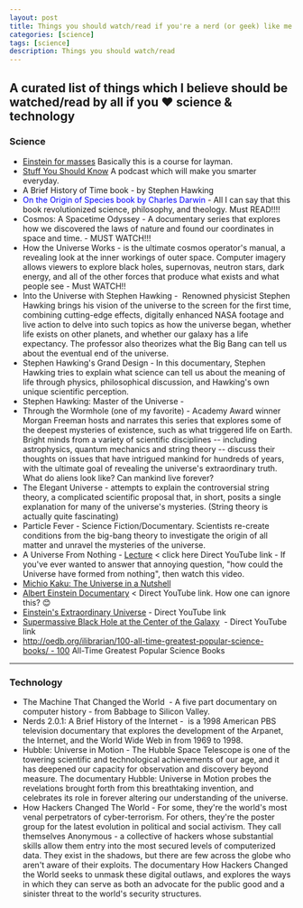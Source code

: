 ```yaml
---
layout: post
title: Things you should watch/read if you're a nerd (or geek) like me!!
categories: [science]
tags: [science]
description: Things you should watch/read
---
```


## A curated list of things which I believe should be watched/read by all if you ❤️ science & technology

### Science
 * [Einstein for masses](https://www.youtube.com/watch?v=3enwR6e9V9A) Basically this is a course for layman.
 * [Stuff You Should Know](http://www.stuffyoushouldknow.com/) A podcast which will make you smarter everyday.
 * A Brief History of Time book - by Stephen Hawking
 * <span style="color:blue">On the Origin of Species book by Charles Darwin</span> - All I can say that this book revolutionized science, philosophy, and theology. Must READ!!!!
 * Cosmos: A Spacetime Odyssey - A documentary series that explores how we discovered the laws of nature and found our coordinates in space and time. - MUST WATCH!!!
 * How the Universe Works - is the ultimate cosmos operator's manual, a revealing look at the inner workings of outer space. Computer imagery allows viewers to explore black holes, supernovas, neutron stars, dark energy, and all of the other forces that produce what exists and what people see - Must WATCH!!
 * Into the Universe with Stephen Hawking -  Renowned physicist Stephen Hawking brings his vision of the universe to the screen for the first time, combining cutting-edge effects, digitally enhanced NASA footage and live action to delve into such topics as how the universe began, whether life exists on other planets, and whether our galaxy has a life expectancy. The professor also theorizes what the Big Bang can tell us about the eventual end of the universe.
 * Stephen Hawking's Grand Design - In this documentary, Stephen Hawking tries to explain what science can tell us about the meaning of life through physics, philosophical discussion, and Hawking's own unique scientific perception.
 * Stephen Hawking: Master of the Universe - 
 * Through the Wormhole (one of my favorite) - Academy Award winner Morgan Freeman hosts and narrates this series that explores some of the deepest mysteries of existence, such as what triggered life on Earth. Bright minds from a variety of scientific disciplines -- including astrophysics, quantum mechanics and string theory -- discuss their thoughts on issues that have intrigued mankind for hundreds of years, with the ultimate goal of revealing the universe's extraordinary truth. What do aliens look like? Can mankind live forever?
 * The Elegant Universe - attempts to explain the controversial string theory, a complicated scientific proposal that, in short, posits a single explanation for many of the universe's mysteries. (String theory is actually quite fascinating)
 * Particle Fever - Science Fiction/Documentary. Scientists re-create conditions from the big-bang theory to investigate the origin of all matter and unravel the mysteries of the universe.
 * A Universe From Nothing - [Lecture](https://www.youtube.com/watch?v=7ImvlS8PLIo) < click here Direct YouTube link - If you've ever wanted to answer that annoying question, "how could the Universe have formed from nothing", then watch this video.
 * [Michio Kaku: The Universe in a Nutshell](https://www.youtube.com/watch?v=0NbBjNiw4tk)
 * [Albert Einstein Documentary](https://www.youtube.com/watch?v=mPfdBSxdwNA) < Direct YouTube link. How one can ignore this? 😊
 * [Einstein's Extraordinary Universe](https://www.youtube.com/watch?v=ieHP6lGRQRI) - Direct YouTube link
 * [Supermassive Black Hole at the Center of the Galaxy](https://www.youtube.com/watch?v=XwkMCHf516s)  - Direct YouTube link
 * http://oedb.org/ilibrarian/100-all-time-greatest-popular-science-books/ - 100 All-Time Greatest Popular Science Books

---
### Technology
 * The Machine That Changed the World  - A five part documentary on computer history - from Babbage to Silicon Valley.
 * Nerds 2.0.1: A Brief History of the Internet -  is a 1998 American PBS television documentary that explores the development of the Arpanet, the Internet, and the World Wide Web in from 1969 to 1998.
 * Hubble: Universe in Motion - The Hubble Space Telescope is one of the towering scientific and technological achievements of our age, and it has deepened our capacity for observation and discovery beyond measure. The documentary Hubble: Universe in Motion probes the revelations brought forth from this breathtaking invention, and celebrates its role in forever altering our understanding of the universe.
 * How Hackers Changed The World - For some, they're the world's most venal perpetrators of cyber-terrorism. For others, they're the poster group for the latest evolution in political and social activism. They call themselves Anonymous - a collective of hackers whose substantial skills allow them entry into the most secured levels of computerized data. They exist in the shadows, but there are few across the globe who aren't aware of their exploits. The documentary How Hackers Changed the World seeks to unmask these digital outlaws, and explores the ways in which they can serve as both an advocate for the public good and a sinister threat to the world's security structures.
